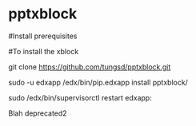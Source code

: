 # pptxblock
#Install prerequisites

#To install the xblock

git clone https://github.com/tungsd/pptxblock.git

sudo -u edxapp /edx/bin/pip.edxapp install pptxblock/

sudo /edx/bin/supervisorctl restart edxapp:

Blah deprecated2